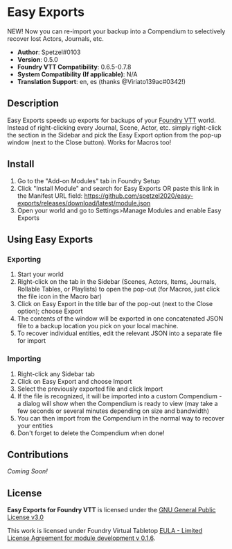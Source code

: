 # Easy Exports
NEW! Now you can re-import your backup into a Compendium to selectively recover lost Actors, Journals, etc.

* **Author**: Spetzel#0103
* **Version**: 0.5.0
* **Foundry VTT Compatibility**: 0.6.5-0.7.8
* **System Compatibility (If applicable)**: N/A
* **Translation Support**: en, es (thanks @Viriato139ac#0342!)


## Description
Easy Exports speeds up exports for backups of your [Foundry VTT](https://foundryvtt.com/) world. Instead of right-clicking every Journal, Scene, Actor, etc. simply right-click the section in the Sidebar and pick the Easy Export option from the pop-up window (next to the Close button). Works for Macros too!

## Install

1. Go to the "Add-on Modules" tab in Foundry Setup
2. Click "Install Module" and search for Easy Exports OR paste this link in the Manifest URL field: https://github.com/spetzel2020/easy-exports/releases/download/latest/module.json
3. Open your world and go to Settings>Manage Modules and enable Easy Exports

## Using Easy Exports
### Exporting
1. Start your world
2. Right-click on the tab in the Sidebar (Scenes, Actors, Items, Journals, Rollable Tables, or Playlists) to open the pop-out (for Macros, just click the file icon in the Macro bar)
3. Click on Easy Export in the title bar of the pop-out (next to the Close option); choose Export
4. The contents of the window will be exported in one concatenated JSON file to a backup location you pick on your local machine.
5. To recover individual entities, edit the relevant JSON into a separate file for import

### Importing
1. Right-click any Sidebar tab
2. Click on Easy Export and choose Import
3. Select the previously exported file and click Import
4. If the file is recognized, it will be imported into a custom Compendium - a dialog will show when the Compendium is ready to view (may take a few seconds or several minutes depending on size and bandwidth)
5. You can then import from the Compendium in the normal way to recover your entities
6. Don't forget to delete the Compendium when done!
## Contributions
*Coming Soon!*

## License
**Easy Exports for Foundry VTT** is licensed under the [GNU General Public License v3.0](https://github.com/spetzel2020/easy-exports/blob/master/LICENSE)

This work is licensed under Foundry Virtual Tabletop [EULA - Limited License Agreement for module development v 0.1.6](http://foundryvtt.com/pages/license.html).
